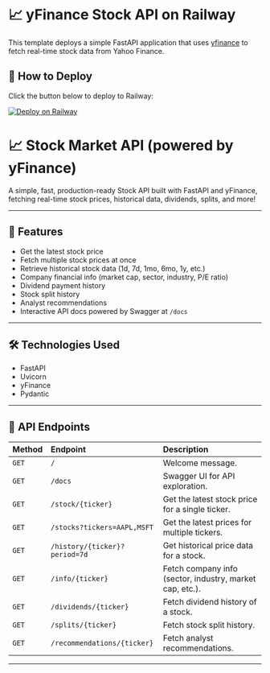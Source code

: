 # 📈 yFinance Stock API on Railway

This template deploys a simple FastAPI application that uses [yfinance](https://github.com/ranaroussi/yfinance) to fetch real-time stock data from Yahoo Finance.

## 🚀 How to Deploy

Click the button below to deploy to Railway:

[![Deploy on Railway](https://railway.app/button.svg)](https://railway.app/new/template?templateUrl=https://github.com/YOUR-USERNAME/yfinance-api-template)

# 📈 Stock Market API (powered by yFinance)

A simple, fast, production-ready Stock API built with FastAPI and yFinance,  
fetching real-time stock prices, historical data, dividends, splits, and more!

---

## 🚀 Features
- Get the latest stock price
- Fetch multiple stock prices at once
- Retrieve historical stock data (1d, 7d, 1mo, 6mo, 1y, etc.)
- Company financial info (market cap, sector, industry, P/E ratio)
- Dividend payment history
- Stock split history
- Analyst recommendations
- Interactive API docs powered by Swagger at `/docs`

---

## 🛠️ Technologies Used
- FastAPI
- Uvicorn
- yFinance
- Pydantic

---

## 🧩 API Endpoints

| Method | Endpoint | Description |
|:------|:---------|:------------|
| `GET` | `/` | Welcome message. |
| `GET` | `/docs` | Swagger UI for API exploration. |
| `GET` | `/stock/{ticker}` | Get the latest stock price for a single ticker. |
| `GET` | `/stocks?tickers=AAPL,MSFT` | Get the latest prices for multiple tickers. |
| `GET` | `/history/{ticker}?period=7d` | Get historical price data for a stock. |
| `GET` | `/info/{ticker}` | Fetch company info (sector, industry, market cap, etc.). |
| `GET` | `/dividends/{ticker}` | Fetch dividend history of a stock. |
| `GET` | `/splits/{ticker}` | Fetch stock split history. |
| `GET` | `/recommendations/{ticker}` | Fetch analyst recommendations. |

---
